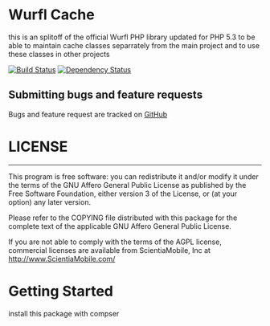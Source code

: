 Wurfl Cache
===========

this is an splitoff of the official Wurfl PHP library updated for PHP 5.3 to be able
to maintain cache classes separrately from the main project and to use these classes
in other projects

[![Build Status](https://secure.travis-ci.org/mimmi20/wurflcache.png?branch=master)](http://travis-ci.org/mimmi20/wurflcache)
[![Dependency Status](http://depending.in/mimmi20/WurflCache.png)](http://depending.in/mimmi20/WurflCache)

Submitting bugs and feature requests
------------------------------------

Bugs and feature request are tracked on [GitHub](https://github.com/mimmi20/WurflCache/issues)

# LICENSE #
-----------

This program is free software: you can redistribute it and/or modify it under
the terms of the GNU Affero General Public License as published by the Free
Software Foundation, either version 3 of the License, or (at your option) any
later version.

Please refer to the COPYING file distributed with this package for the
complete text of the applicable GNU Affero General Public License.

If you are not able to comply with the terms of the AGPL license, commercial
licenses are available from ScientiaMobile, Inc at http://www.ScientiaMobile.com/

# Getting Started #
install this package with compser

